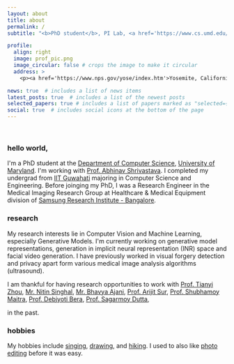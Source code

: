 ```yaml
---
layout: about
title: about
permalink: /
subtitle: "<b>PhD student</b>, PI Lab, <a href='https://www.cs.umd.edu/'>University of Maryland</a>.  <br><b>Previously</b>: <a href='amazonstudios.com'> Amazon Studios</a> | <a href='https://research.samsung.com/sri-b'> Samsung Reasearch</a> | <a href='https://iitg.ac.in/'>IIT Guwahati</a>. <br> Find me @ IRB3016, UMD."

profile:
  align: right
  image: prof_pic.png
  image_circular: false # crops the image to make it circular
  address: >
    <p><a href='https://www.nps.gov/yose/index.htm'>Yosemite, California</a>, Aug 2022.</p>

news: true  # includes a list of news items
latest_posts: true  # includes a list of the newest posts
selected_papers: true # includes a list of papers marked as "selected={true}"
social: true  # includes social icons at the bottom of the page
---
```

<br>

### hello world,

I'm a PhD student at the [Department of Computer Science](https://www.cs.umd.edu/), [University of Maryland](https://umd.edu/). I'm working with [Prof. Abhinav Shrivastava](https://www.cs.umd.edu/~abhinav/). I completed my undergrad from [IIT Guwahati](https://iitg.ac.in/) majoring in Computer Science and Engineering. Before joinging my PhD, I was a Research Engineer in the Medical Imaging Research Group at Healthcare & Medical Equipment division of [Samsung Research Institute - Bangalore](https://research.samsung.com/sri-b). 





### research 
My research interests lie in Computer Vision and Machine Learning, especially Generative Models. I'm currently working on generative model representations, generation in implicit neural representation (INR) space and facial video generation. I have previously worked in visual forgery detection and privacy apart form various medical image analysis algorithms (ultrasound).

I am thankful for having research opportunities to work with 
[Prof. Tianyi Zhou](https://tianyizhou.github.io/),
[Mr. Nitin Singhal](https://www.linkedin.com/in/nitin-singhal-399a9811/),
[Mr. Bhavya Ajani](https://www.linkedin.com/in/bhavyaajani/),
[Prof. Arijit Sur](https://www.iitg.ac.in/arijit/),
[Prof. Shubhamoy Maitra](https://www.isical.ac.in/~subho/),
[Prof. Debjyoti Bera](https://www.iiitd.edu.in/~dbera/),
[Prof. Sagarmoy Dutta](https://www.iitg.ac.in/iitg_faculty_details?name=Sagarmoy-Dutta&fac=eWhyVXRRSElId1dsYUNiaXNIZUlqZz09), 
<!-- [Mr. Ravi Teja Gadde](https://www.linkedin.com/in/ravionlinkedn/) -->
 in the past.

### hobbies
My hobbies include [singing](https://www.instagram.com/p/CX2098KDXjx/), [drawing](https://www.instagram.com/p/CPrclMTlopU/), and [hiking](https://www.instagram.com/p/CTAwXV_l_im/?utm_source=ig_web_copy_link&igshid=MzRlODBiNWFlZA==). I used to also like [photo editing](https://www.instagram.com/p/BOPpBE0D5Tr/) before it was easy. 

<!-- Find my CV here.
Write your biography here. Tell the world about yourself. Link to your favorite [subreddit](http://reddit.com). You can put a picture in, too. The code is already in, just name your picture `prof_pic.jpg` and put it in the `img/` folder.

Put your address / P.O. box / other info right below your picture. You can also disable any of these elements by editing `profile` property of the YAML header of your `_pages/about.md`. Edit `_bibliography/papers.bib` and Jekyll will render your [publications page](/al-folio/publications/) automatically.

Link to your social media connections, too. This theme is set up to use [Font Awesome icons](http://fortawesome.github.io/Font-Awesome/) and [Academicons](https://jpswalsh.github.io/academicons/), like the ones below. Add your Facebook, Twitter, LinkedIn, Google Scholar, or just disable all of them. -->

